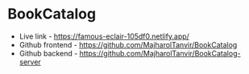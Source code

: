 # BookCatalog

- Live link - https://famous-eclair-105df0.netlify.app/
- Github frontend - https://github.com/MajharolTanvir/BookCatalog
- Github backend - https://github.com/MajharolTanvir/BookCatalog-server